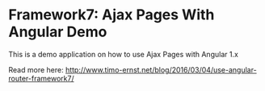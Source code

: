 # Framework7: Ajax Pages With Angular Demo
This is a demo application on how to use Ajax Pages with Angular 1.x

Read more here: http://www.timo-ernst.net/blog/2016/03/04/use-angular-router-framework7/

